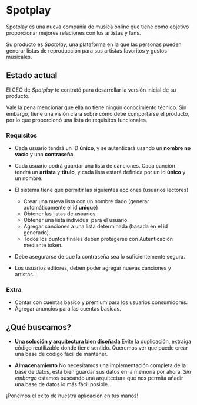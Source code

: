 # Spotplay 

Spotplay es una nueva compañía de música online que tiene como objetivo proporcionar mejores relaciones con los artistas y fans. 

Su producto es _Spotplay_, una plataforma en la que las personas pueden generar  listas de reproducción para sus artistas favoritos y gustos musicales. 

## Estado actual 
El CEO de _Spotplay_ te contrató para desarrollar la versión inicial de su producto. 

Vale la pena mencionar que ella no tiene ningún conocimiento técnico. Sin embargo, tiene una visión clara sobre cómo debe comportarse el producto, por lo que proporcionó una lista de requisitos funcionales.

### Requisitos 
* Cada usuario tendrá un ID **único**, y se autenticará usando un **nombre no vacío** y una **contraseña**.

* Cada usuario podrá guardar una lista de canciones. Cada canción tendrá un **artista** y **título**, y cada lista estará definida por un id **único** y un nombre.

* El sistema tiene que permitir las siguientes acciones (usuarios lectores) 
    * Crear una nueva lista con un nombre dado (generar automáticamente el id **unique**) 
    * Obtener las listas de usuarios.
    * Obtener una lista individual para el usuario.
    * Agregar canciones a una lista determinada (basada en el id generado). 
    * Todos los puntos finales deben protegerse con Autenticación mediante token. 
* Debe asegurarse de que la contraseña sea lo suficientemente segura.
* Los usuarios editores, deben poder agregar nuevas canciones y artistas.
### Extra
* Contar con cuentas basico y premium para los usuarios consumidores.
* Agregar anuncios para las cuentas basicas. 

## ¿Qué buscamos? 
* **Una solución y arquitectura bien diseñada** Evite la duplicación, extraiga código reutilizable donde tiene sentido. Queremos ver que puede crear una base de código fácil de mantener. 

* **Almacenamiento** No necesitamos una implementación completa de la base de datos, está bien guardar sus datos en la memoria por ahora. _Sin embargo_ estamos buscando una arquitectura que nos permita añadir una base de datos lo más fácil posible.  

¡Ponemos el exito de nuestra aplicacion en tus manos!